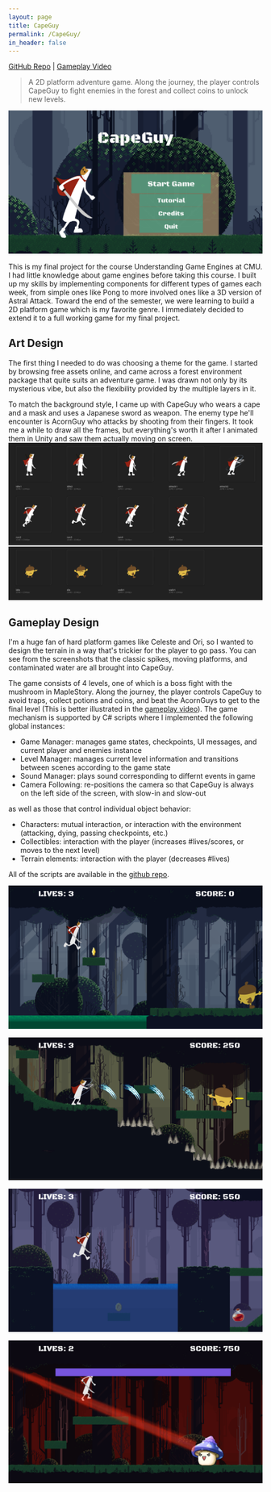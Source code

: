 ```yaml
---
layout: page
title: CapeGuy
permalink: /CapeGuy/
in_header: false
---
```

[GitHub Repo](https://github.com/fakeveliu/CapeGuy) | [Gameplay Video](https://www.youtube.com/watch?v=tRJ_BaRIuRc)
> A 2D platform adventure game. Along the journey, the player controls CapeGuy to fight enemies in the forest and collect coins to unlock new levels.

![CapeGuy](../media/capeguy/capeguy-001.png)

This is my final project for the course Understanding Game Engines at CMU. I had little knowledge about game engines before taking this course. I built up my skills by implementing components for different types of games each week, from simple ones like Pong to more involved ones like a 3D version of Astral Attack. Toward the end of the semester, we were learning to build a 2D platform game which is my favorite genre. I immediately decided to extend it to a full working game for my final project.

## Art Design ##
The first thing I needed to do was choosing a theme for the game. I started by browsing free assets online, and came across a forest environment package that quite suits an adventure game. I was drawn not only by its mysterious vibe, but also the flexibility provided by the multiple layers in it.

To match the background style, I came up with CapeGuy who wears a cape and a mask and uses a Japanese sword as weapon. The enemy type he'll encounter is AcornGuy who attacks by shooting from their fingers. It took me a while to draw all the frames, but everything's worth it after I animated them in Unity and saw them actually moving on screen.
![CapeGuy main](../media/capeguy/capeguy-006.jpg)
![CapeGuy acorn](../media/capeguy/capeguy-007.jpg)

## Gameplay Design ##
I'm a huge fan of hard platform games like Celeste and Ori, so I wanted to design the terrain in a way that's trickier for the player to go pass. You can see from the screenshots that the classic spikes, moving platforms, and contaminated water are all brought into CapeGuy.

The game consists of 4 levels, one of which is a boss fight with the mushroom in MapleStory. Along the journey, the player controls CapeGuy to avoid traps, collect potions and coins, and beat the AcornGuys to get to the final level (This is better illustrated in the [gameplay video](https://www.youtube.com/watch?v=tRJ_BaRIuRc)). The game mechanism is supported by C# scripts where I implemented the following global instances:
* Game Manager: manages game states, checkpoints, UI messages, and current player and enemies instance
* Level Manager: manages current level information and transitions between scenes according to the game state
* Sound Manager: plays sound corresponding to differnt events in game
* Camera Following: re-positions the camera so that CapeGuy is always on the left side of the screen, with slow-in and slow-out

as well as those that control individual object behavior:
* Characters: mutual interaction, or interaction with the environment (attacking, dying, passing checkpoints, etc.)
* Collectibles: interaction with the player (increases #lives/scores, or moves to the next level)
* Terrain elements: interaction with the player (decreases #lives)

All of the scripts are available in the [github repo]((https://github.com/fakeveliu/CapeGuy)).

![CapeGuy l1](../media/capeguy/capeguy-002.png)

![CapeGuy l2](../media/capeguy/capeguy-003.png)

![CapeGuy l3](../media/capeguy/capeguy-004.png)

![CapeGuy l4](../media/capeguy/capeguy-005.png)
